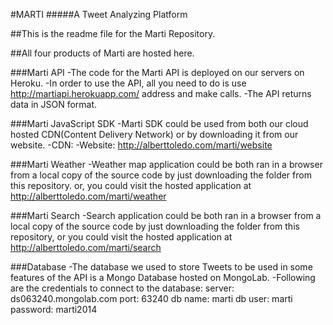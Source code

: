 #MARTI
#####A Tweet Analyzing Platform

##This is the readme file for the Marti Repository.

##All four products of Marti are hosted here.

###Marti API
-The code for the Marti API is deployed on our servers on Heroku.
-In order to use the API, all you need to do is use http://martiapi.herokuapp.com/<apiCallHere> address and make calls.
-The API returns data in JSON format.

###Marti JavaScript SDK
-Marti SDK could be used from both our cloud hosted CDN(Content Delivery Network) or by downloading it from our website.
-CDN: <script type="text/javascript" src=“http://alberttoledo.com/marti/sdk/marti.min.js“></script>
-Website: http://alberttoledo.com/marti/website

###Marti Weather
-Weather map application could be both ran in a browser from a local copy of the source code by just downloading the folder from this repository.
or, you could visit the hosted application at http://alberttoledo.com/marti/weather

###Marti Search
-Search application could be both ran in a browser from a local copy of the source code by just downloading the folder from this repository,
or you could visit the hosted application at http://alberttoledo.com/marti/search

###Database
-The database we used to store Tweets to be used in some features of the API is a Mongo Database hosted on MongoLab.
-Following are the credentials to connect to the database:
server: ds063240.mongolab.com
port: 63240
db name: marti
db user: marti
password: marti2014

